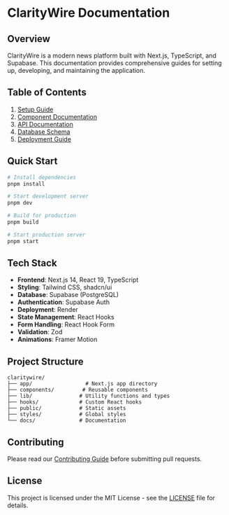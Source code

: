 # ClarityWire Documentation

## Overview
ClarityWire is a modern news platform built with Next.js, TypeScript, and Supabase. This documentation provides comprehensive guides for setting up, developing, and maintaining the application.

## Table of Contents
1. [Setup Guide](./setup.md)
2. [Component Documentation](./components.md)
3. [API Documentation](./api.md)
4. [Database Schema](./database.md)
5. [Deployment Guide](./deployment.md)

## Quick Start
```bash
# Install dependencies
pnpm install

# Start development server
pnpm dev

# Build for production
pnpm build

# Start production server
pnpm start
```

## Tech Stack
- **Frontend**: Next.js 14, React 19, TypeScript
- **Styling**: Tailwind CSS, shadcn/ui
- **Database**: Supabase (PostgreSQL)
- **Authentication**: Supabase Auth
- **Deployment**: Render
- **State Management**: React Hooks
- **Form Handling**: React Hook Form
- **Validation**: Zod
- **Animations**: Framer Motion

## Project Structure
```
claritywire/
├── app/                 # Next.js app directory
├── components/         # Reusable components
├── lib/               # Utility functions and types
├── hooks/             # Custom React hooks
├── public/            # Static assets
├── styles/            # Global styles
└── docs/              # Documentation
```

## Contributing
Please read our [Contributing Guide](./contributing.md) before submitting pull requests.

## License
This project is licensed under the MIT License - see the [LICENSE](../LICENSE) file for details. 